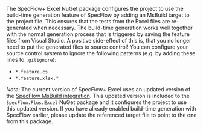 The SpecFlow+ Excel NuGet package configures the project to use the build-time generation feature of SpecFlow by adding an MsBuild target to the project file. This ensures that the tests from the Excel files are re-generated when necessary. The build-time generation works well together with the normal generation process that is triggered by saving the feature files from Visual Studio. A positive side-effect of this is, that you no longer need to put the generated files to source control! You can configure your source control system to ignore the following patterns (e.g. by adding these lines to `.gitignore`):

* `*.feature.cs`
* `*.feature.xlsx.*`

_Note:_ The current version of SpecFlow+ Excel uses an updated version of the [SpecFlow MsBuild integration](http://www.specflow.org/documentation/Generate-Tests-from-MsBuild/). This updated version is included to the `SpecFlow.Plus.Excel` NuGet package and it configures the project to use this updated version. If you have already enabled build-time generation with SpecFlow earlier, please update the referenced target file to point to the one from this package.